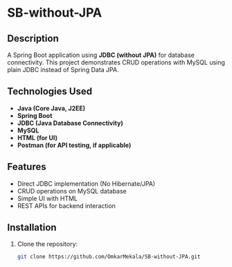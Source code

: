 # SB-without-JPA

## Description
A Spring Boot application using **JDBC (without JPA)** for database connectivity. This project demonstrates CRUD operations with MySQL using plain JDBC instead of Spring Data JPA.

## Technologies Used
- **Java (Core Java, J2EE)**
- **Spring Boot**
- **JDBC (Java Database Connectivity)**
- **MySQL**
- **HTML (for UI)**
- **Postman (for API testing, if applicable)**

## Features
- Direct JDBC implementation (No Hibernate/JPA)
- CRUD operations on MySQL database
- Simple UI with HTML
- REST APIs for backend interaction

## Installation

1. Clone the repository:
   ```bash
   git clone https://github.com/OmkarMekala/SB-without-JPA.git
